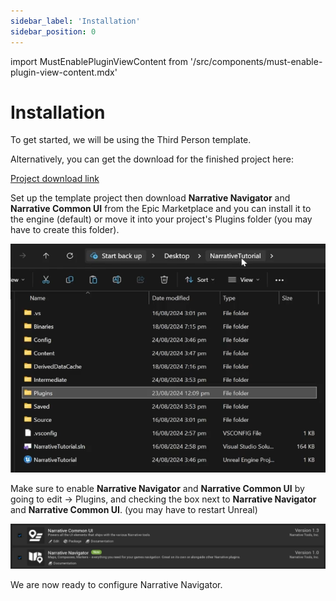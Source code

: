 ```yaml
---
sidebar_label: 'Installation'
sidebar_position: 0
---
```

import MustEnablePluginViewContent from '/src/components/must-enable-plugin-view-content.mdx'

# Installation

To get started, we will be using the Third Person template.

Alternatively, you can get the download for the finished project here:

[Project download link](https://drive.google.com/file/d/1fJ-1kkUH81dfXBVt78z3ZcNBHUEKAt-9/view)

Set up the template project then download **Narrative Navigator** and **Narrative Common UI** from the Epic Marketplace and you can install it to the engine (default) or move it into your project's Plugins folder (you may have to create this folder).

![PluginsFolder.png](/img/pro/Installation/PluginsFolder.png)

Make sure to enable **Narrative Navigator** and **Narrative Common UI** by going to edit -> Plugins, and checking the box next to **Narrative Navigator** and **Narrative Common UI**. (you may have to restart Unreal)

![installation-plugins-activation.jpg](/img/navigator/installation-plugins-activation.png)

We are now ready to configure Narrative Navigator.

<MustEnablePluginViewContent/>